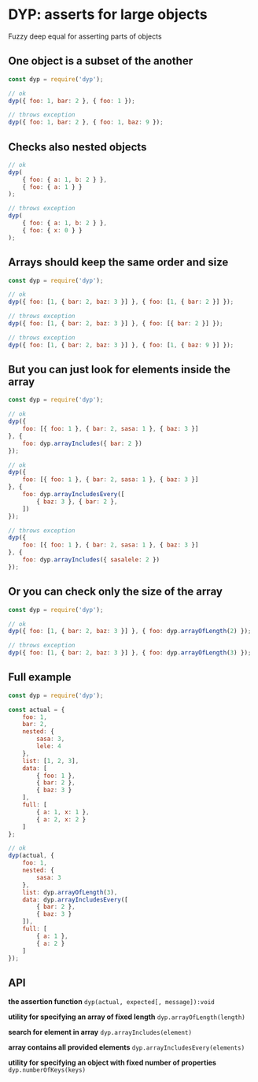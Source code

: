 # DYP: asserts for large objects

Fuzzy deep equal for asserting parts of objects

## One object is a subset of the another

```javascript
const dyp = require('dyp');

// ok
dyp({ foo: 1, bar: 2 }, { foo: 1 });

// throws exception
dyp({ foo: 1, bar: 2 }, { foo: 1, baz: 9 });
```

## Checks also nested objects

```javascript
// ok
dyp(
    { foo: { a: 1, b: 2 } },
    { foo: { a: 1 } }
);

// throws exception
dyp(
    { foo: { a: 1, b: 2 } },
    { foo: { x: 0 } }
);
```

## Arrays should keep the same order and size

```javascript
const dyp = require('dyp');

// ok
dyp({ foo: [1, { bar: 2, baz: 3 }] }, { foo: [1, { bar: 2 }] });

// throws exception
dyp({ foo: [1, { bar: 2, baz: 3 }] }, { foo: [{ bar: 2 }] });

// throws exception
dyp({ foo: [1, { bar: 2, baz: 3 }] }, { foo: [1, { baz: 9 }] });
```

## But you can just look for elements inside the array

```javascript
const dyp = require('dyp');

// ok
dyp({
    foo: [{ foo: 1 }, { bar: 2, sasa: 1 }, { baz: 3 }]
}, {
    foo: dyp.arrayIncludes({ bar: 2 })
});

// ok
dyp({
    foo: [{ foo: 1 }, { bar: 2, sasa: 1 }, { baz: 3 }]
}, {
    foo: dyp.arrayIncludesEvery([
        { baz: 3 }, { bar: 2 },
    ])
});

// throws exception
dyp({
    foo: [{ foo: 1 }, { bar: 2, sasa: 1 }, { baz: 3 }]
}, {
    foo: dyp.arrayIncludes({ sasalele: 2 })
});
```
## Or you can check only the size of the array

```javascript
const dyp = require('dyp');

// ok
dyp({ foo: [1, { bar: 2, baz: 3 }] }, { foo: dyp.arrayOfLength(2) });

// throws exception
dyp({ foo: [1, { bar: 2, baz: 3 }] }, { foo: dyp.arrayOfLength(3) });
```

## Full example

```javascript
const dyp = require('dyp');

const actual = {
    foo: 1,
    bar: 2,
    nested: {
        sasa: 3,
        lele: 4
    },
    list: [1, 2, 3],
    data: [
        { foo: 1 },
        { bar: 2 },
        { baz: 3 }
    ],
    full: [
        { a: 1, x: 1 },
        { a: 2, x: 2 }
    ]
};

// ok
dyp(actual, {
    foo: 1,
    nested: {
        sasa: 3
    },
    list: dyp.arrayOfLength(3),
    data: dyp.arrayIncludesEvery([
        { bar: 2 },
        { baz: 3 }
    ]),
    full: [
        { a: 1 },
        { a: 2 }
    ]
});
```
## API

**the assertion function**
`dyp(actual, expected[, message]):void`

**utility for specifying an array of fixed length**
`dyp.arrayOfLength(length)`

**search for element in array**
`dyp.arrayIncludes(element)`

**array contains all provided elements**
`dyp.arrayIncludesEvery(elements)`

**utility for specifying an object with fixed number of properties**
`dyp.numberOfKeys(keys)`


